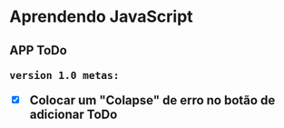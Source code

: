 <h1>Aprendendo JavaScript</h1> 

<h2>APP ToDo 

`version 1.0 metas:`
- [x] Colocar um "Colapse" de erro no botão de adicionar ToDo
